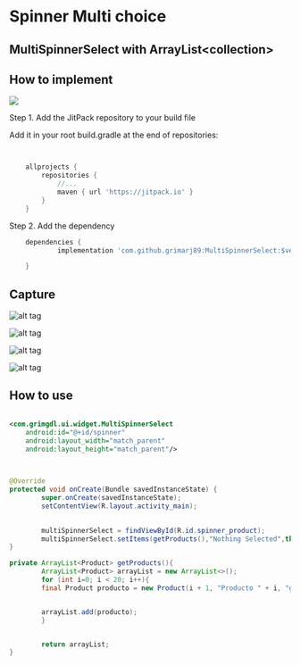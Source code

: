 # Spinner Multi choice




## MultiSpinnerSelect with ArrayList&lt;collection>



## How to implement
[![](https://jitpack.io/v/grimarj89/MultiSpinnerSelect.svg)](https://jitpack.io/#grimarj89/MultiSpinnerSelect)



Step 1. Add the JitPack repository to your build file

Add it in your root build.gradle at the end of repositories:

```groovy


	allprojects {
		repositories {
			//...
			maven { url 'https://jitpack.io' }
		}
	}


```

Step 2. Add the dependency

```groovy
    dependencies {
	        implementation 'com.github.grimarj89:MultiSpinnerSelect:$version'

	}

```






## Capture

![alt tag](https://cloud.githubusercontent.com/assets/4397770/9688649/32270ea4-52f6-11e5-872f-8e4e87fb6052.png)

![alt tag](https://cloud.githubusercontent.com/assets/4397770/9688322/139dae04-52f4-11e5-8cac-f6981114e232.png)

![alt tag](https://cloud.githubusercontent.com/assets/4397770/9688323/13a7b1e2-52f4-11e5-863e-e261dc2b3b26.png)

![alt tag](https://cloud.githubusercontent.com/assets/4397770/9688321/1382d9f8-52f4-11e5-976c-407fafdbe622.png)



## How to use


```xml

<com.grimgdl.ui.widget.MultiSpinnerSelect
    android:id="@+id/spinner"
    android:layout_width="match_parent"
    android:layout_height="match_parent"/>
    


```


```java

@Override
protected void onCreate(Bundle savedInstanceState) {
        super.onCreate(savedInstanceState);
        setContentView(R.layout.activity_main);
        

        multiSpinnerSelect = findViewById(R.id.spinner_product);
        multiSpinnerSelect.setItems(getProducts(),"Nothing Selected",this);
}

private ArrayList<Product> getProducts(){
        ArrayList<Product> arrayList = new ArrayList<>();
        for (int i=0; i < 20; i++){
        final Product producto = new Product(i + 1, "Producto " + i, "gr2" + i);


        arrayList.add(producto);
        }


        return arrayList;
}



```












